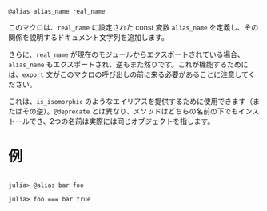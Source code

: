 ```
@alias alias_name real_name
```

このマクロは、`real_name` に設定された const 変数 `alias_name` を定義し、その関係を説明するドキュメント文字列を追加します。

さらに、`real_name` が現在のモジュールからエクスポートされている場合、`alias_name` もエクスポートされ、逆もまた然りです。これが機能するためには、`export` 文がこのマクロの呼び出しの前に来る必要があることに注意してください。

これは、`is_isomorphic` のようなエイリアスを提供するために使用できます（またはその逆）。`@deprecate` とは異なり、メソッドはどちらの名前の下でもインストールでき、2つの名前は実際には同じオブジェクトを指します。

# 例

```jldoctest; setup = :(using AbstractAlgebra) julia> foo(x::Int) = x

julia> @alias bar foo

julia> foo === bar true
```
